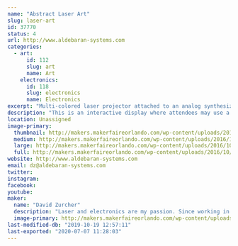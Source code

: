 ```yaml
---
name: "Abstract Laser Art"
slug: laser-art
id: 37770
status: 4
url: http://www.aldebaran-systems.com
categories:
  - art:
      id: 112
      slug: art
      name: Art
    electronics:
      id: 118
      slug: electronics
      name: Electronics
excerpt: "Multi-colored laser projector attached to an analog synthesizer to create laser abstract patterns."
description: "This is an interactive display where attendees may use a custom analog synthesizer consisting of voltage controlled quadrature oscillators, low frequency oscillators, voltage controlled amplifiers and voltage processors to create unique abstract patterns in laser light."
location: Unassigned
image-primary:
  thumbnail: http://makers.makerfaireorlando.com/wp-content/uploads/2016/10/IMG_2698-1-150x150.jpg
  medium: http://makers.makerfaireorlando.com/wp-content/uploads/2016/10/IMG_2698-1-300x300.jpg
  large: http://makers.makerfaireorlando.com/wp-content/uploads/2016/10/IMG_2698-1-1024x1024.jpg
  full: http://makers.makerfaireorlando.com/wp-content/uploads/2016/10/IMG_2698-1.jpg
website: http://www.aldebaran-systems.com
email: dz@aldebaran-systems.com
twitter: 
instagram: 
facebook: 
youtube: 
maker:
  name: "David Zurcher"
  description: "Laser and electronics are my passion. Since working in a planetarium in the mid 1990's I've enjoyed creating art with laser light!"
  image-primary: http://makers.makerfaireorlando.com/wp-content/uploads/2016/10/IMG_3133.jpg
last-modified-db: "2019-10-19 12:57:11"
last-exported: "2020-07-07 11:28:03"
---
```

